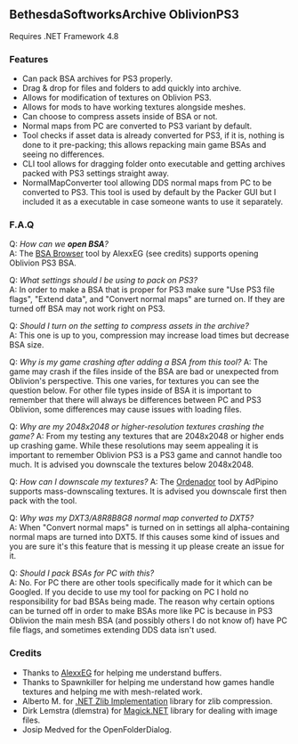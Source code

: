 ## BethesdaSoftworksArchive OblivionPS3
Requires .NET Framework 4.8

### Features
 - Can pack BSA archives for PS3 properly.
 - Drag & drop for files and folders to add quickly into archive.
 - Allows for modification of textures on Oblivion PS3.
 - Allows for mods to have working textures alongside meshes.
 - Can choose to compress assets inside of BSA or not.
 - Normal maps from PC are converted to PS3 variant by default.
 - Tool checks if asset data is already converted for PS3, if it is, nothing is done to it pre-packing; this allows repacking main game BSAs and seeing no differences.
 - CLI tool allows for dragging folder onto executable and getting archives packed with PS3 settings straight away.
 - NormalMapConverter tool allowing DDS normal maps from PC to be converted to PS3. This tool is used by default by the Packer GUI but I included it as a executable in case someone wants to use it separately.

### F.A.Q

Q: _How can we **open BSA**?_  
A: The [BSA Browser](https://www.github.com/AlexxEG/BSA_Browser) tool by AlexxEG (see credits) supports opening Oblivion PS3 BSA.  

Q: _What settings should I be using to pack on PS3?_  
A: In order to make a BSA that is proper for PS3 make sure "Use PS3 file flags", "Extend data", and "Convert normal maps" are turned on. If they are turned off BSA may not work right on PS3.

Q: _Should I turn on the setting to compress assets in the archive?_  
A: This one is up to you, compression may increase load times but decrease BSA size.

Q: _Why is my game crashing after adding a BSA from this tool?_
A: The game may crash if the files inside of the BSA are bad or unexpected from Oblivion's perspective. This one varies, for textures you can see the question below. For other file types inside of BSA it is important to remember that there will always be differences between PC and PS3 Oblivion, some differences may cause issues with loading files.

Q: _Why are my 2048x2048 or higher-resolution textures crashing the game?_
A: From my testing any textures that are 2048x2048 or higher ends up crashing game. While these resolutions may seem appealing it is important to remember Oblivion PS3 is a PS3 game and cannot handle too much. It is advised you downscale the textures below 2048x2048.

Q: _How can I downscale my textures?_
A: The [Ordenador](https://www.nexusmods.com/skyrim/mods/12801) tool by AdPipino supports mass-downscaling textures. It is advised you downscale first then pack with the tool.

Q: _Why was my DXT3/A8R8B8G8 normal map converted to DXT5?_  
A: When "Convert normal maps" is turned on in settings all alpha-containing normal maps are turned into DXT5. If this causes some kind of issues and you are sure it's this feature that is messing it up please create an issue for it.

Q: _Should I pack BSAs for PC with this?_  
A: No. For PC there are other tools specifically made for it which can be Googled. If you decide to use my tool for packing on PC I hold no responsibility for bad BSAs being made. The reason why certain options can be turned off in order to make BSAs more like PC is because in PS3 Oblivion the main mesh BSA (and possibly others I do not know of) have PC file flags, and sometimes extending DDS data isn't used.

### Credits
 - Thanks to [AlexxEG](https://www.github.com/AlexxEG) for helping me understand buffers.
 - Thanks to Spawnkiller for helping me understand how games handle textures and helping me with mesh-related work.
 - Alberto M. for [.NET Zlib Implementation](https://www.codeproject.com/Tips/830793/NET-ZLib-Implementation) library for zlib compression.
 - Dirk Lemstra (dlemstra) for [Magick.NET](https://www.github.com/dlemstra/Magick.NET) library for dealing with image files.
 - Josip Medved for the OpenFolderDialog.
